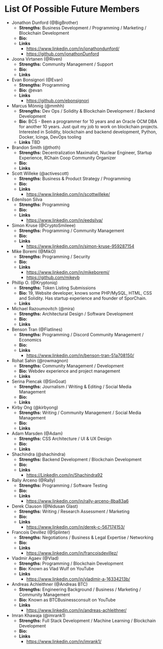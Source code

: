 # List Of Possible Future Members

- Jonathon Dunford (@BigBrother)
  - **Strengths:** Business Development / Programming / Marketing / Blockchain Development
  - **Bio:**
  - **Links**
    - https://www.linkedin.com/in/jonathondunford/
    - https://github.com/jonathonDunford
- Joona Virtanen (@Riven)
  - **Strengths:** Community Management / Support
  - **Bio:**
  - **Links**
- Evan Bonsignori (@Evan)
  - **Strengths:** Programming
  - **Bio:** @evan
  - **Links**
    - https://github.com/ebonsignori
- Marcus Mönnig (@mmhh)
  - **Strengths:** Dev Ops / Solidity & Blockchain Development / Backend Development
  - **Bio:** BCS - Been a programmer for 10 years and an Oracle OCM DBA for another 10 years. Just quit my job to work on blockchain projects. Interested in Solidity, blockchain and backend development, Python, Docker, Icinga, DevOps tooling
  - **Links** TBD
- Brandon Smith (@thoth)
  - **Strengths:** Decentralization Maximalist, Nuclear Engineer, Startup Experience, RChain Coop Community Organizer
  - **Bio:**
  - **Links**
- Scott Willeke (@activescott)
  - **Strengths:** Business & Product Strategy / Programming
  - **Bio:**
  - **Links**
    - https://www.linkedin.com/in/scottwilleke/
- Edenilson Silva
  - **Strengths:** Programming
  - **Bio:**
  - **Links**
    - https://www.linkedin.com/in/eedsilva/
- Simon Kruse (@CryptoSmileee)
  - **Strengths:** Programming / Community Management
  - **Bio:**
  - **Links**
    - https://www.linkedin.com/in/simon-kruse-959287154
- Mike Boremi (@MikO)
  - **Strengths:** Programming / Security
  - **Bio:**
  - **Links**
	- https://www.linkedin.com/in/mikeboremi/
	- https://github.com/mikeyb
- Phillip O. (@Kryptoniq)
  - **Strengths:** Token Listing Submissions
  - **Bio:** 19, Website developer, knows some PHP/MySQL, HTML, CSS and Solidity. Has startup experience and founder of SporChain.
  - **Links**
- Michael Razoumovitch (@mira)
  - **Strengths:** Architectural Design / Software Development
  - **Bio:** 
  - **Links**
- Benson Tran (@Flatlines)
  - **Strengths:** Programming / Discord Community Management / Economics
  - **Bio:** 
  - **Links**
    - https://www.linkedin.com/in/benson-tran-51a708150/
- Rohat Sahin (@rowmagnon)
  - **Strengths:** Community Management / Development
  - **Bio:** Webdev experience and project management
  - **Links**
- Serina Piencak (@SinGoat)
  - **Strengths:** Journalism / Writing & Editing / Social Media Management
  - **Bio:** 
  - **Links**
- Kirby Ong (@kirbyong)
  - **Strengths:** Writing / Community Management / Social Media Management
  - **Bio:** 
  - **Links**
- Adam Marsden (@Adam)
  - **Strengths:** CSS Architecture / UI & UX Design
  - **Bio:** 
  - **Links**
- Shachindra (@shachindra)
  - **Strengths:** Backend Development / Blockchain Development
  - **Bio:** 
  - **Links**
    - https://LinkedIn.com/in/Shachindra92
- Rally Arceno (@Rally)
  - **Strengths:** Programming / Software Testing
  - **Bio:** 
  - **Links**
    - https://www.linkedin.com/in/rally-arceno-8ba83a6
- Derek Clauson (@Nidusan Glast)
  - **Strengths:** Writing / Research Assessment / Marketing 
  - **Bio:** 
  - **Links**
    - https://www.linkedin.com/in/derek-c-567174153/
- Francois Devillez (@Splinter)
  - **Strengths:** Negotiations / Business & Legal Expertise / Networking
  - **Bio:** 
  - **Links**
    - https://www.linkedin.com/in/francoisdevillez/
- Vladmir Agaev (@Vlad)
  - **Strengths:** Programming / Blockchain Development
  - **Bio:** Known as Vlad Wulf on YouTube
  - **Links**
    - https://www.linkedin.com/in/vladimir-a-16334213b/
- Andreas Achleithner (@Andreas BTC)
  - **Strengths:** Engineering Background / Business / Marketing / Community Management
  - **Bio:** Known as BTCBusinessconsult on YouTube
  - **Links**
    - https://www.linkedin.com/in/andreas-achleithner/
- Imran Khawaja (@imrank1)
  - **Strengths:** Full Stack Development / Machine Learning / Blockchain Development
  - **Bio:** 
  - **Links**
    - https://www.linkedin.com/in/imrank1/